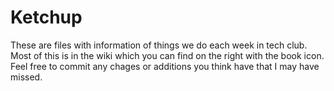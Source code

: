 # Ketchup
These are files with information of things we do each week in tech club. Most of this is in the wiki which you can find on the right with the book icon. Feel free to commit any chages or additions you think have that I may have missed.
